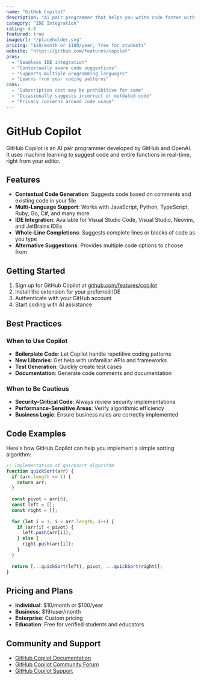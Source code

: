 ```yaml
---
name: "GitHub Copilot"
description: "AI pair programmer that helps you write code faster with context-aware suggestions."
category: "IDE Integration"
rating: 4.8
featured: true
imageUrl: "/placeholder.svg"
pricing: "$10/month or $100/year, free for students"
website: "https://github.com/features/copilot"
pros: 
  - "Seamless IDE integration"
  - "Contextually aware code suggestions"
  - "Supports multiple programming languages"
  - "Learns from your coding patterns"
cons:
  - "Subscription cost may be prohibitive for some"
  - "Occasionally suggests incorrect or outdated code"
  - "Privacy concerns around code usage"
---
```


# GitHub Copilot

GitHub Copilot is an AI pair programmer developed by GitHub and OpenAI. It uses machine learning to suggest code and entire functions in real-time, right from your editor.

## Features

- **Contextual Code Generation**: Suggests code based on comments and existing code in your file
- **Multi-Language Support**: Works with JavaScript, Python, TypeScript, Ruby, Go, C#, and many more
- **IDE Integration**: Available for Visual Studio Code, Visual Studio, Neovim, and JetBrains IDEs
- **Whole-Line Completions**: Suggests complete lines or blocks of code as you type
- **Alternative Suggestions**: Provides multiple code options to choose from

## Getting Started

1. Sign up for GitHub Copilot at [github.com/features/copilot](https://github.com/features/copilot)
2. Install the extension for your preferred IDE
3. Authenticate with your GitHub account
4. Start coding with AI assistance

## Best Practices

### When to Use Copilot

- **Boilerplate Code**: Let Copilot handle repetitive coding patterns
- **New Libraries**: Get help with unfamiliar APIs and frameworks
- **Test Generation**: Quickly create test cases
- **Documentation**: Generate code comments and documentation

### When to Be Cautious

- **Security-Critical Code**: Always review security implementations
- **Performance-Sensitive Areas**: Verify algorithmic efficiency
- **Business Logic**: Ensure business rules are correctly implemented

## Code Examples

Here's how GitHub Copilot can help you implement a simple sorting algorithm:

```javascript
// Implementation of quicksort algorithm
function quickSort(arr) {
  if (arr.length <= 1) {
    return arr;
  }
  
  const pivot = arr[0];
  const left = [];
  const right = [];
  
  for (let i = 1; i < arr.length; i++) {
    if (arr[i] < pivot) {
      left.push(arr[i]);
    } else {
      right.push(arr[i]);
    }
  }
  
  return [...quickSort(left), pivot, ...quickSort(right)];
}
```

## Pricing and Plans

- **Individual**: $10/month or $100/year
- **Business**: $19/user/month
- **Enterprise**: Custom pricing
- **Education**: Free for verified students and educators

## Community and Support

- [GitHub Copilot Documentation](https://docs.github.com/en/copilot)
- [GitHub Copilot Community Forum](https://github.community/c/copilot/)
- [GitHub Copilot Support](https://support.github.com/contact) 
